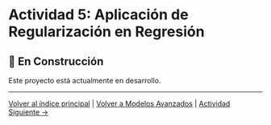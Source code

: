 # Actividad 5: Aplicación de Regularización en Regresión

## 🚧 En Construcción

Este proyecto está actualmente en desarrollo.

---

[Volver al índice principal](../../README.md) | [Volver a Modelos Avanzados](../README.md) | [Actividad Siguiente →](../../Modelos_No_Supervisados_Avanzados/Actividad_1_Clustering_Jerarquico/README.md)